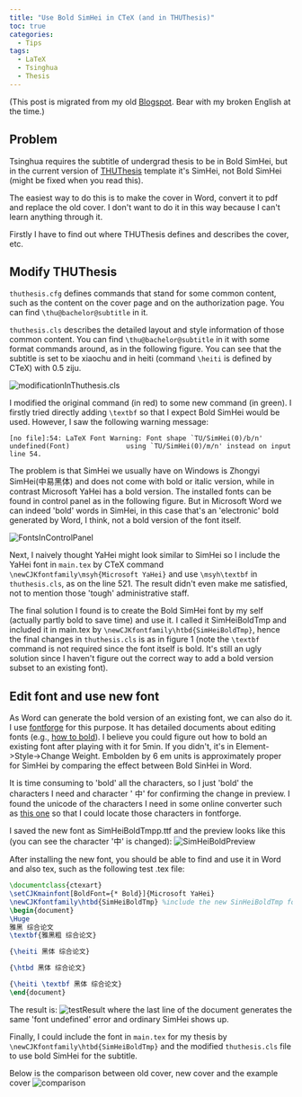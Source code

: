 ```yaml
---
title: "Use Bold SimHei in CTeX (and in THUThesis)"
toc: true
categories:
  - Tips
tags:
  - LaTeX
  - Tsinghua
  - Thesis
---
```


(This post is migrated from my old [Blogspot](https://jwt625.blogspot.com/2017/06/use-bold-simhei-in-ctex-and-in-thuthesis.html). Bear with my broken English at the time.)


## Problem

Tsinghua requires the subtitle of undergrad thesis to be in Bold SimHei, but in the current version of [THUThesis](https://github.com/xueruini/thuthesis) template it's SimHei, not Bold SimHei (might be fixed when you read this).

The easiest way to do this is to make the cover in Word, convert it to pdf and replace the old cover. I don't want to do it in this way because I can't learn anything through it.

Firstly I have to find out where THUThesis defines and describes the cover, etc.

## Modify THUThesis

`thuthesis.cfg` defines commands that stand for some common content, such as the content on the cover page and on the authorization page. You can find `\thu@bachelor@subtitle` in it.

`thuthesis.cls` describes the detailed layout and style information of those common content. You can find `\thu@bachelor@subtitle` in it with some format commands around, as in the following figure. You can see that the subtitle is set to be xiaochu and in heiti (command `\heiti` is defined by CTeX) with 0.5 ziju.

![modificationInThuthesis.cls](https://lh3.googleusercontent.com/B6Cx3KSGrRcQxm49kFN2eYu8PEYohxJ_80n4WZLaQKiFtf8rlCVLWruxj4DcAOTm2L8z9dw=s700 "modification.png")

I modified the original command (in red) to some new command (in green). I firstly tried directly adding `\textbf` so that I expect Bold SimHei would be used. However, I saw the following warning message:
```
[no file]:54: LaTeX Font Warning: Font shape `TU/SimHei(0)/b/n' undefined(Font)              using `TU/SimHei(0)/m/n' instead on input line 54.
```

The problem is that SimHei we usually have on Windows is Zhongyi SimHei(中易黑体) and does not come with bold or italic version, while in contrast Microsoft YaHei has a bold version. The installed fonts can be found in control panel as in the following figure. But in Microsoft Word we can indeed 'bold' words in SimHei, in this case that's an 'electronic' bold generated by Word, I think, not a bold version of the font itself.

![FontsInControlPanel](https://lh3.googleusercontent.com/DkuXjaxJ_4nC86DauMSYt4tpw8ALOzuGLIW7r-L8rVry7mJxI7JZ9kSwqnRfMQI8-cl_Amo=s700 "fontsInControlPanel.png")

Next, I naively thought YaHei might look similar to SimHei so I include the YaHei font in `main.tex` by CTeX command `\newCJKfontfamily\msyh{Microsoft YaHei}` and use `\msyh\textbf` in `thuthesis.cls`, as on the line 521. The result didn't even make me satisfied, not to mention those 'tough' administrative staff.

The final solution I found is to create the Bold SimHei font by my self (actually partly bold to save time) and use it. I called it SimHeiBoldTmp and included it in main.tex by `\newCJKfontfamily\htbd{SimHeiBoldTmp}`, hence the final changes in `thuthesis.cls` is as in figure 1 (note the `\textbf` command is not required since the font itself is bold. It's still an ugly solution since I haven't figure out the correct way to add a bold version subset to an existing font).



## Edit font and use new font

As Word can generate the bold version of an existing font, we can also do it. I use [fontforge](http://fontforge.github.io/en-US/) for this purpose. It has detailed documents about editing fonts (e.g., [how to bold](http://designwithfontforge.com/en-US/Bold_and_Other_Weights.html)). I believe you could figure out how to bold an existing font after playing with it for 5min. If you didn't, it's in Element->Style->Change Weight. Embolden by 6 em units is approximately proper for SimHei by comparing the effect between Bold SinHei in Word.

It is time consuming to 'bold' all the characters, so I just 'bold' the characters I need and character ' 中' for confirming the change in preview. I found the unicode of the characters I need in some online converter such as [this one](http://www.pinyin.info/tools/converter/chars2uninumbers.html) so that I could locate those characters in fontforge.

I saved the new font as SimHeiBoldTmpp.ttf and the preview looks like this (you can see the character '中' is changed):
![SimHeiBoldPreview](https://lh3.googleusercontent.com/k70ZAu3XssW67omSnbuZosHSmFJE9bQLIJflcxgB3Lz5k7c67K77WhsYQ1WyspzNd0zKl3U=s700 "SimHeiBoldPreview.png")

After installing the new font, you should be able to find and use it in Word and also tex, such as the following test .tex file:
```tex
\documentclass{ctexart}
\setCJKmainfont[BoldFont={* Bold}]{Microsoft YaHei}
\newCJKfontfamily\htbd{SimHeiBoldTmp} %include the new SinHeiBoldTmp font as \htbd
\begin{document}
\Huge
雅黑 综合论文
\textbf{雅黑粗 综合论文}

{\heiti 黑体 综合论文}

{\htbd 黑体 综合论文}

{\heiti \textbf 黑体 综合论文}
\end{document}
```
The result is:
![testResult](https://lh3.googleusercontent.com/j7ffkvYl50homp3ERNe7SbLSv-52sYbhMNe8Nl7PulSEn-2dHm59VaC6JF5hgtp0VsMxdmY=s700 "testResult.png")
where the last line of the document generates the same 'font undefined' error and ordinary SimHei shows up.

Finally, I could include the font in `main.tex` for my thesis by `\newCJKfontfamily\htbd{SimHeiBoldTmp}` and the modified `thuthesis.cls` file to use bold SimHei for the subtitle.

Below is the comparison between old cover, new cover and the example cover
![comparison](https://lh3.googleusercontent.com/7zcUMZaUzOmpH_TmXkhaPCtvzQ97EUnx0S67g58hb3vtCkEKdMtdFVaurAVki2KbhoFQefo=s700 "comparison.png")

